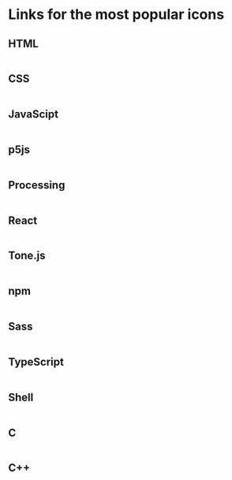# Links for the most popular icons

## HTML
<img src="" width="" />

## CSS
<img src="" width="" />

## JavaScipt
<img src="" width="" />


## p5js
<img src="" width="" />


## Processing
<img src="" width="" />


## React
<img src="" width="" />


## Tone.js
<img src="" width="" />


## npm
<img src="" width="" />


## Sass
<img src="" width="" />


## TypeScript
<img src="" width="" />


## Shell
<img src="" width="" />


## C
<img src="" width="" />


## C++
<img src="" width="" />

